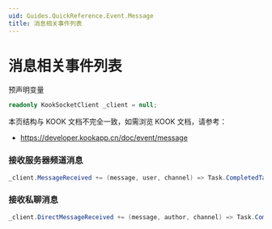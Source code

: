 ```yaml
---
uid: Guides.QuickReference.Event.Message
title: 消息相关事件列表
---
```


# 消息相关事件列表

预声明变量

```csharp
readonly KookSocketClient _client = null;
```

本页结构与 KOOK 文档不完全一致，如需浏览 KOOK 文档，请参考：
* <https://developer.kookapp.cn/doc/event/message>

### 接收服务器频道消息

```csharp
_client.MessageReceived += (message, user, channel) => Task.CompletedTask;
```

### 接收私聊消息

```csharp
_client.DirectMessageReceived += (message, author, channel) => Task.CompletedTask;
```
